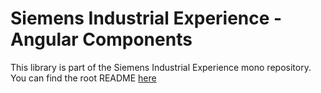 # Siemens Industrial Experience - Angular Components

This library is part of the Siemens Industrial Experience mono repository.
You can find the root README [here](https://github.com/siemens/ix/blob/main/README.md)

